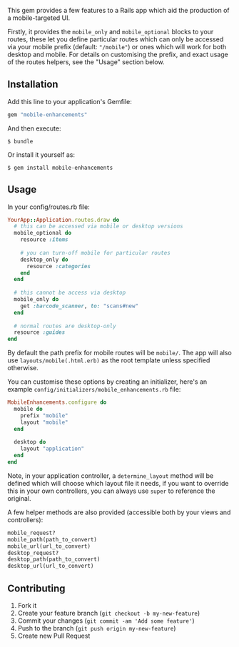 This gem provides a few features to a Rails app which aid the production of a mobile-targeted UI.

Firstly, it provides the `mobile_only` and `mobile_optional` blocks to your routes, these let you define particular routes which can only be accessed via your mobile prefix (default: `"/mobile"`) or ones which will work for both desktop and mobile. For details on customising the prefix, and exact usage of the routes helpers, see the "Usage" section below.

## Installation

Add this line to your application's Gemfile:

```ruby
gem "mobile-enhancements"
```

And then execute:

    $ bundle

Or install it yourself as:

    $ gem install mobile-enhancements

## Usage

In your config/routes.rb file:

```ruby
YourApp::Application.routes.draw do
  # this can be accessed via mobile or desktop versions
  mobile_optional do
    resource :items
    
    # you can turn-off mobile for particular routes
    desktop_only do
      resource :categories
    end
  end
  
  # this cannot be access via desktop
  mobile_only do
    get :barcode_scanner, to: "scans#new"
  end
  
  # normal routes are desktop-only
  resource :guides
end
```

By default the path prefix for mobile routes will be `mobile/`. The app will also use `layouts/mobile(.html.erb)` as the root template unless specified otherwise.

You can customise these options by creating an initializer, here's an example `config/initializers/mobile_enhancements.rb` file:

```ruby
MobileEnhancements.configure do
  mobile do
    prefix "mobile"
    layout "mobile"
  end
  
  desktop do
    layout "application"
  end
end
```

Note, in your application controller, a `determine_layout` method will be defined which will choose which layout file it needs, if you want to override this in your own controllers, you can always use `super` to reference the original.

A few helper methods are also provided (accessible both by your views and controllers):

```ruby
mobile_request?
mobile_path(path_to_convert)
mobile_url(url_to_convert)
desktop_request?
desktop_path(path_to_convert)
desktop_url(url_to_convert)
```

## Contributing

1. Fork it
2. Create your feature branch (`git checkout -b my-new-feature`)
3. Commit your changes (`git commit -am 'Add some feature'`)
4. Push to the branch (`git push origin my-new-feature`)
5. Create new Pull Request

